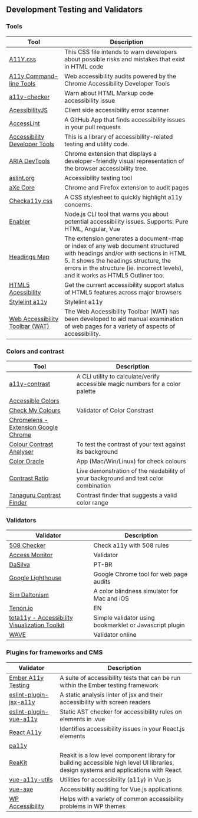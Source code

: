 ## Development Testing and Validators

### Tools

| Tool | Description
| --- | --- |
|[A11Y.css](https://github.com/ffoodd/a11y.css)|This CSS file intends to warn developers about possible risks and mistakes that exist in HTML code
|[A11y Command-line Tools](https://addyosmani.com/a11y/)| Web accessibility audits powered by the Chrome Accessibility Developer Tools
|[a11y-checker](https://github.com/Muhnad/a11y-checker)| Warn about HTML Markup code accessibility issue
|[AcessibilityJS](https://github.com/github/accessibilityjs)|Client side accessibility error scanner
|[AccessLint](https://www.accesslint.com/)|A GitHub App that finds accessibility issues in your pull requests
|[Accessibility Developer Tools](https://github.com/GoogleChrome/accessibility-developer-tools)|This is a library of accessibility-related testing and utility code.
|[ARIA DevTools](https://chrome.google.com/webstore/detail/aria-devtools/dneemiigcbbgbdjlcdjjnianlikimpck)|Chrome extension that displays a developer-friendly visual representation of the browser accessibility tree.
|[aslint.org](https://www.aslint.org/)|Accessibility testing tool
|[aXe Core](https://axe-core.org/)|Chrome and Firefox extension to audit pages
|[Checka11y.css](https://jackdomleo7/Checka11y.css) | A CSS stylesheet to quickly highlight a11y concerns.
|[Enabler](https://github.com/musienkoyuriy/enabler)|Node.js CLI tool that warns you about potential accessibility issues. Supports: Pure HTML, Angular, Vue
|[Headings Map](https://addons.mozilla.org/en-US/firefox/addon/headingsmap/)|The extension generates a document-map or index of any web document structured with headings and/or with sections in HTML 5. It shows the headings structure, the errors in the structure (ie. incorrect levels), and it works as HTML5 Outliner too.
|[HTML5 Acessibility](http://www.html5accessibility.com/)|Get the current accessibility support status of HTML5 features across major browsers
|[Stylelint a11y](https://github.com/YozhikM/stylelint-a11y)|Stylelint a11y|
|[Web Accessibility Toolbar (WAT)](https://www.paciellogroup.com/resources/wat/)|The Web Accessibility Toolbar (WAT) has been developed to aid manual examination of web pages for a variety of aspects of accessibility.

### Colors and contrast
| Tool | Description
| --- | --- |
|[a11y-contrast](https://github.com/darekkay/a11y-contrast)| A CLI utility to calculate/verify accessible magic numbers for a color palette
|[Accessible Colors](https://accessible-colors.com/)|
|[Check My Colours](http://www.checkmycolours.com/)|Validator of Color Constrast
|[Chromelens - Extension Google Chrome](http://chromelens.xyz/)|
|[Colour Contrast Analyser](https://www.paciellogroup.com/resources/contrastanalyser/)| To test the contrast of your text against its background
|[Color Oracle](http://colororacle.org/)| App (Mac/Win/Linux) for check colours
|[Contrast Ratio](https://leaverou.github.io/contrast-ratio/)|Live demonstration of the readability of your background and text color combination
|[Tanaguru Contrast Finder](http://contrast-finder.tanaguru.com/?lang=en)|Contrast finder that suggests a valid color range

### Validators
| Validator | Description
| --- | --- |
|[508 Checker](http://www.508checker.com/)|Check a11y with 508 rules|
|[Access Monitor](http://accessmonitor.acessibilidade.gov.pt/amp/)|Validator|
|[DaSilva](http://www.dasilva.org.br/)|PT-BR|
|[Google Lighthouse](https://developers.google.com/web/tools/lighthouse/)|Google Chrome tool for web page audits
|[Sim Daltonism](https://michelf.ca/projects/sim-daltonism/)|A color blindness simulator for Mac and iOS
|[Tenon.io](https://tenon.io/)|EN|
|[tota11y - Accessibility Visualization Toolkit](http://khan.github.io/tota11y/)| Simple validator using bookmarklet or Javascript plugin
|[WAVE](http://wave.webaim.org/)|Validator online|

### Plugins for frameworks and CMS
| Validator | Description
| --- | --- |
|[Ember A11y Testing](https://github.com/ember-a11y/ember-a11y-testing)| A suite of accessibility tests that can be run within the Ember testing framework
|[eslint-plugin-jsx-a11y](https://www.npmjs.com/package/eslint-plugin-jsx-a11y)| A static analysis linter of jsx and their accessibility with screen readers
|[eslint-plugin-vue-a11y](https://github.com/maranran/eslint-plugin-vue-a11y)| Static AST checker for accessibility rules on elements in .vue
|[React A11y](https://github.com/reactjs/react-a11y)|Identifies accessibility issues in your React.js elements
|[pa11y](http://www.pa11y.org/)|
|[ReaKit](https://reakit.io/)| Reakit is a low level component library for building accessible high level UI libraries, design systems and applications with React.
|[vue-a11y-utils](https://github.com/Jinjiang/vue-a11y-utils)| Utilities for accessibility (a11y) in Vue.js
|[vue-axe](https://github.com/vue-a11y/vue-axe)| Accessibility auditing for Vue.js applications
|[WP Accessibility](https://www.joedolson.com/wp-accessibility/)|Helps with a variety of common accessibility problems in WP themes
